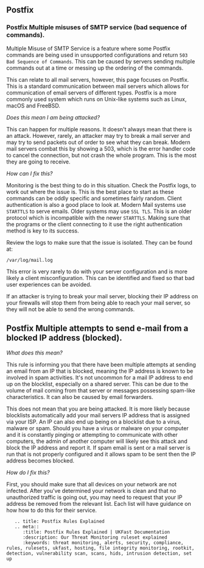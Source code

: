 ## Postfix

### Postfix Multiple misuses of SMTP service (bad sequence of commands).

Multiple Misuse of SMTP Service is a feature where some Postfix commands are being used in unsupported configurations and return ```503 Bad Sequence of Commands```. This can be caused by servers sending multiple commands out at a time or messing up the ordering of the commands.

This can relate to all mail servers, however, this page focuses on Postfix. This is a standard communication between mail servers which allows for communication of email servers of different types. Postfix is a more commonly used system which runs on Unix-like systems such as Linux, macOS and FreeBSD.

*Does this mean I am being attacked?*


This can happen for multiple reasons. It doesn't always mean that there is an attack. However, rarely, an attacker may try to break a mail server and may try to send packets out of order to see what they can break. Modern mail servers combat this by showing a 503, which is the error handler code to cancel the connection, but not crash the whole program. This is the most they are going to receive.

*How can I fix this?*


Monitoring is the best thing to do in this situation. Check the Postfix logs, to work out where the issue is. This is the best place to start as these commands can be oddly specific and sometimes fairly random.
Client authentication is also a good place to look at. Modern Mail systems use ```STARTTLS``` to serve emails. Older systems may use ```SSL TLS```. This is an older protocol which is incompatible with the newer ```STARTTLS```.  Making sure that the programs or the client connecting to it use the right authentication method is key to its success.



Review the logs to make sure that the issue is isolated. They can be found at:

`/var/log/mail.log`


This error is very rarely to do with your server configuration and is more likely a client misconfiguration. This can be identified and fixed so that bad user experiences can be avoided.

If an attacker is trying to break your mail server, blocking their IP address on your firewalls will stop them from being able to reach your mail server, so they will not be able to send the wrong commands.


## Postfix Multiple attempts to send e-mail from a blocked IP address (blocked).


*What does this mean?*


This rule is informing you that there have been multiple attempts at sending an email from an IP that is blocked, meaning the IP address is known to be involved in spam activities. It's not uncommon for a mail IP address to end up on the blocklist, especially on a shared server. This can be due to the volume of mail coming from that server or messages possessing spam-like characteristics. It can also be caused by email forwarders.

This does not mean that you are being attacked. It is more likely because blocklists automatically add your mail servers IP address that is assigned via your ISP. An IP can also end up being on a blocklist due to a virus, malware or spam. Should you have a virus or malware on your computer and it is constantly pinging or attempting to communicate with other computers, the admin of another computer will likely see this attack and block the IP address and report it. If spam email is sent or a mail server is run that is not properly configured and it allows spam to be sent then the IP address becomes blocked.

*How do I fix this?*

First, you should make sure that all devices on your network are not infected. After you've determined your network is clean and that no unauthorized traffic is going out, you may need to request that your IP address be removed from the relevant list. Each list will have guidance on how how to do this for their service.

```eval_rst
   .. title: Postfix Rules Explained
   .. meta::
      :title: Postfix Rules Explained | UKFast Documentation
      :description: Our Threat Monitoring ruleset explained
      :keywords: threat monitoring, alerts, security, compliance, rules, rulesets, ukfast, hosting, file integrity monitoring, rootkit, detection, vulnerability scan, scans, hids, intrusion detection, set up
```
